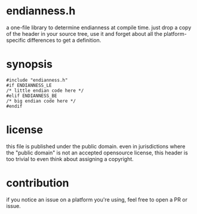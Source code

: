 # endianness.h

a one-file library to determine endianness at compile time.
just drop a copy of the header in your source tree, use it
and forget about all the platform-specific differences to
get a definition.

# synopsis

```
#include "endianness.h"
#if ENDIANNESS_LE
/* little endian code here */
#elif ENDIANNESS_BE
/* big endian code here */
#endif
```

# license

this file is published under the public domain.
even in jurisdictions where the "public domain" is not an
accepted opensource license, this header is too trivial
to even think about assigning a copyright.

# contribution

if you notice an issue on a platform you're using, feel
free to open a PR or issue.
